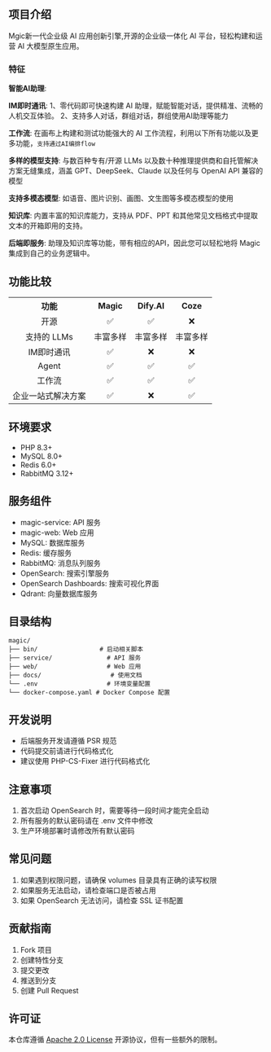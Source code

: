

## 项目介绍
Mgic新一代企业级 AI 应用创新引擎,开源的企业级一体化 AI 平台，轻松构建和运营 AI 大模型原生应用。


### 特征

**智能AI助理**: 

**IM即时通讯**: 
1、零代码即可快速构建 AI 助理，赋能智能对话，提供精准、流畅的人机交互体验。
2、支持多人对话，群组对话，群组使用AI助理等能力


**工作流**: 
  在画布上构建和测试功能强大的 AI 工作流程，利用以下所有功能以及更多功能，`支持通过AI编排flow`


**多样的模型支持**: 
  与数百种专有/开源 LLMs 以及数十种推理提供商和自托管解决方案无缝集成，涵盖 GPT、DeepSeek、Claude 以及任何与 OpenAI API 兼容的模型

**支持多模态模型**: 
如语音、图片识别、画图、文生图等多模态模型的使用

**知识库**: 
内置丰富的知识库能力，支持从 PDF、PPT 和其他常见文档格式中提取文本的开箱即用的支持。

**后端即服务**: 
助理及知识库等功能，带有相应的API，因此您可以轻松地将 Magic 集成到自己的业务逻辑中。

## 功能比较
<table style="width: 100%;">
  <tr>
    <th align="center">功能</th>
     <th align="center">Magic</th>
    <th align="center">Dify.AI</th>
    <th align="center">Coze</th>
  </tr>
  <tr>
    <td align="center">开源</td>
    <td align="center">✅</td>
    <td align="center">✅</td>
    <td align="center">❌</td>
  </tr>
  <tr>
    <td align="center">支持的 LLMs</td>
    <td align="center">丰富多样</td>
    <td align="center">丰富多样</td>
    <td align="center">丰富多样</td>
  </tr>
  <tr>
    <td align="center">IM即时通讯</td>
    <td align="center">✅</td>
    <td align="center">❌</td>
    <td align="center">❌</td>
  </tr>
  <tr>
    <td align="center">Agent</td>
    <td align="center">✅</td>
    <td align="center">✅</td>
    <td align="center">✅</td>
  </tr>
  <tr>
    <td align="center">工作流</td>
    <td align="center">✅</td>
    <td align="center">✅</td>
    <td align="center">✅</td>
  </tr>
  <tr>
    <td align="center">企业一站式解决方案</td>
    <td align="center">✅</td>
    <td align="center">❌</td>
    <td align="center">✅</td>
  </tr>
</table>


## 环境要求
- PHP 8.3+
- MySQL 8.0+
- Redis 6.0+
- RabbitMQ 3.12+

## 服务组件
- magic-service: API 服务
- magic-web: Web 应用
- MySQL: 数据库服务
- Redis: 缓存服务
- RabbitMQ: 消息队列服务
- OpenSearch: 搜索引擎服务
- OpenSearch Dashboards: 搜索可视化界面
- Qdrant: 向量数据库服务


## 目录结构
```
magic/
├── bin/                 # 启动相关脚本
├── service/               # API 服务
├── web/                   # Web 应用
├── docs/                   # 使用文档
└── .env                   # 环境变量配置
└── docker-compose.yaml # Docker Compose 配置
```

## 开发说明
- 后端服务开发请遵循 PSR 规范
- 代码提交前请进行代码格式化
- 建议使用 PHP-CS-Fixer 进行代码格式化

## 注意事项
1. 首次启动 OpenSearch 时，需要等待一段时间才能完全启动
2. 所有服务的默认密码请在 .env 文件中修改
3. 生产环境部署时请修改所有默认密码

## 常见问题
1. 如果遇到权限问题，请确保 volumes 目录具有正确的读写权限
2. 如果服务无法启动，请检查端口是否被占用
3. 如果 OpenSearch 无法访问，请检查 SSL 证书配置

## 贡献指南
1. Fork 项目
2. 创建特性分支
3. 提交更改
4. 推送到分支
5. 创建 Pull Request

## 许可证
本仓库遵循 [ Apache 2.0 License](LICENSE) 开源协议，但有一些额外的限制。
